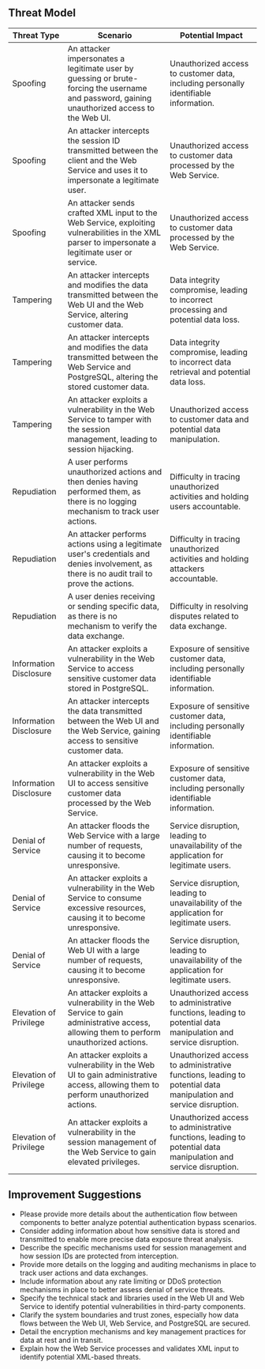 ## Threat Model

| Threat Type | Scenario | Potential Impact |
|-------------|----------|------------------|
| Spoofing | An attacker impersonates a legitimate user by guessing or brute-forcing the username and password, gaining unauthorized access to the Web UI. | Unauthorized access to customer data, including personally identifiable information. |
| Spoofing | An attacker intercepts the session ID transmitted between the client and the Web Service and uses it to impersonate a legitimate user. | Unauthorized access to customer data processed by the Web Service. |
| Spoofing | An attacker sends crafted XML input to the Web Service, exploiting vulnerabilities in the XML parser to impersonate a legitimate user or service. | Unauthorized access to customer data processed by the Web Service. |
| Tampering | An attacker intercepts and modifies the data transmitted between the Web UI and the Web Service, altering customer data. | Data integrity compromise, leading to incorrect processing and potential data loss. |
| Tampering | An attacker intercepts and modifies the data transmitted between the Web Service and PostgreSQL, altering the stored customer data. | Data integrity compromise, leading to incorrect data retrieval and potential data loss. |
| Tampering | An attacker exploits a vulnerability in the Web Service to tamper with the session management, leading to session hijacking. | Unauthorized access to customer data and potential data manipulation. |
| Repudiation | A user performs unauthorized actions and then denies having performed them, as there is no logging mechanism to track user actions. | Difficulty in tracing unauthorized activities and holding users accountable. |
| Repudiation | An attacker performs actions using a legitimate user's credentials and denies involvement, as there is no audit trail to prove the actions. | Difficulty in tracing unauthorized activities and holding attackers accountable. |
| Repudiation | A user denies receiving or sending specific data, as there is no mechanism to verify the data exchange. | Difficulty in resolving disputes related to data exchange. |
| Information Disclosure | An attacker exploits a vulnerability in the Web Service to access sensitive customer data stored in PostgreSQL. | Exposure of sensitive customer data, including personally identifiable information. |
| Information Disclosure | An attacker intercepts the data transmitted between the Web UI and the Web Service, gaining access to sensitive customer data. | Exposure of sensitive customer data, including personally identifiable information. |
| Information Disclosure | An attacker exploits a vulnerability in the Web UI to access sensitive customer data processed by the Web Service. | Exposure of sensitive customer data, including personally identifiable information. |
| Denial of Service | An attacker floods the Web Service with a large number of requests, causing it to become unresponsive. | Service disruption, leading to unavailability of the application for legitimate users. |
| Denial of Service | An attacker exploits a vulnerability in the Web Service to consume excessive resources, causing it to become unresponsive. | Service disruption, leading to unavailability of the application for legitimate users. |
| Denial of Service | An attacker floods the Web UI with a large number of requests, causing it to become unresponsive. | Service disruption, leading to unavailability of the application for legitimate users. |
| Elevation of Privilege | An attacker exploits a vulnerability in the Web Service to gain administrative access, allowing them to perform unauthorized actions. | Unauthorized access to administrative functions, leading to potential data manipulation and service disruption. |
| Elevation of Privilege | An attacker exploits a vulnerability in the Web UI to gain administrative access, allowing them to perform unauthorized actions. | Unauthorized access to administrative functions, leading to potential data manipulation and service disruption. |
| Elevation of Privilege | An attacker exploits a vulnerability in the session management of the Web Service to gain elevated privileges. | Unauthorized access to administrative functions, leading to potential data manipulation and service disruption. |


## Improvement Suggestions

- Please provide more details about the authentication flow between components to better analyze potential authentication bypass scenarios.
- Consider adding information about how sensitive data is stored and transmitted to enable more precise data exposure threat analysis.
- Describe the specific mechanisms used for session management and how session IDs are protected from interception.
- Provide more details on the logging and auditing mechanisms in place to track user actions and data exchanges.
- Include information about any rate limiting or DDoS protection mechanisms in place to better assess denial of service threats.
- Specify the technical stack and libraries used in the Web UI and Web Service to identify potential vulnerabilities in third-party components.
- Clarify the system boundaries and trust zones, especially how data flows between the Web UI, Web Service, and PostgreSQL are secured.
- Detail the encryption mechanisms and key management practices for data at rest and in transit.
- Explain how the Web Service processes and validates XML input to identify potential XML-based threats.
